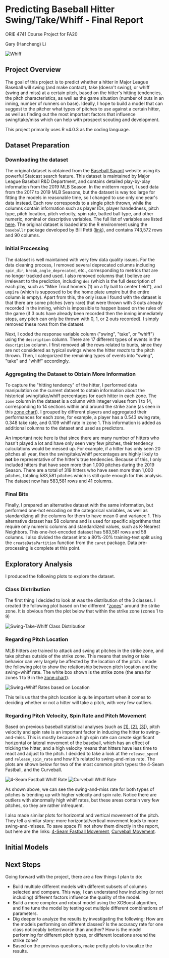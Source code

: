 # Predicting Baseball Hitter Swing/Take/Whiff - Final Report
ORIE 4741 Course Project for FA20

Gary (Hancheng) Li

![Whiff](./Pics/whiff.jpg)

## Project Overview
The goal of this project is to predict whether a hitter in Major League Baseball will swing (and make contact), take (doesn't swing), or whiff (swing and miss) at a certain pitch, based on the hitter's hitting tendencies, the pitch characteristics, as well as the game situation (number of outs in an inning, number of runners on base). Ideally, I hope to build a model that can suggest to the pitcher what types of pitches to use against a certain hitter, as well as finding out the most important factors that influence swing/take/miss which can help with prospect scouting and development.

This project primarily uses R v4.0.3 as the coding language.

## Dataset Preparation

### Downloading the dataset
The original dataset is obtained from the [Baseball Savant](https://baseballsavant.mlb.com/) website using its powerful Statcast search feature. This dataset is maintained by Major League Baseball R&D Department, and contains detailed play-by-play information from the 2019 MLB Season. In the midterm report, I used data from the 2017 to 2019 MLB Seasons, but the dataset is way too large for fitting the models in reasonable time, so I changed to use only one year's data instead. Each row corresponds to a single pitch thrown, while the columns contain information such as player IDs, player handedness, pitch type, pitch location, pitch velocity, spin rate, batted ball type, and other numeric, nominal or descriptive variables. The full list of variables are listed [here](https://baseballsavant.mlb.com/csv-docs). The original dataset is loaded into the R environment using the `baseballr` package developed by Bill Petti ([link](http://billpetti.github.io/baseballr/)), and contains 743,572 rows and 90 columns.

### Initial Processing

The dataset is well maintained with very few data quality issues. For the data cleaning process, I removed several deprecated columns including `spin_dir`, `break_angle_deprecated`, etc., corresponding to metrics that are no longer tracked and used. I also removed columns that I believe are irrelevant to the prediction, including `des` (which is the full description of each play, such as "Mike Trout homers (1) on a fly ball to center field"), and `umpire` (which is supposed to be the home plate umpire but the entire column is empty). Apart from this, the only issue I found with the dataset is that there are some pitches (very rare) that were thrown with 3 outs already recorded in the inning, which is impossible to happen based on the rules of the game (if 3 outs have already been recorded then the inning immediately stops, any pitch can only be thrown with 0, 1, or 2 outs recorded). I simply removed these rows from the dataset.

Next, I coded the response variable column ("swing", "take", or "whiff") using the `description` column. There are 17 different types of events in the `description` column. I first removed all the rows related to bunts, since they are not considered as typical swings where the hitter *reacts* to the pitch thrown. Then, I categorized the remaining types of events into "swing", "take" and "whiff" accordingly.

### Aggregating the Dataset to Obtain More Information

To capture the "hitting tendency" of the hitter, I performed data manipulation on the current dataset to obtain information about the historical swing/take/whiff percentages for each hitter in each zone. The `zone` column in the dataset is a column with integer values from 1 to 14, corresponding to 14 sections within and around the strike zone (as seen in this [zone chart](./Pics/zone.png)). I grouped by different players and aggregated their performances for each zone, for example, a player has a 0.543 swing rate, 0.348 take rate, and 0.109 whiff rate in zone 1. This information is added as additional columns to the dataset and used as predictors.

An important note here is that since there are many number of hitters who hasn't played a lot and have only seen very few pitches, their tendency calculations would be messed up. For example, if a hitter has only seen 20 pitches all year, then the swing/take/whiff percentages are highly likely to **not** be representative of the hitter's true tendencies. Because of this, I only included hitters that have seen more than 1,000 pitches during the 2019 Season. There are a total of 319 hitters who have seen more than 1,000 pitches, totaling 583,581 pitches which is still quite enough for this analysis. The dataset now has 583,581 rows and 41 columns.

### Final Bits

Finally, I prepared an alternative dataset with the same information, but performed one-hot encoding on the categorical variables, as well as standardizing all the columns for them to have mean 0 and variance 1. This alternative dataset has 58 columns and is used for specific algorithms that require only numeric columns and standardized values, such as K-Nearest Neighbors. This one-hot-encoded dataset has 583,581 rows and 58 columns. I also divided the dataset into a 80%-20% training-test split using the `createDataPartition` function from the `caret` package. Data pre-processing is complete at this point.

## Exploratory Analysis

I produced the following plots to explore the dataset. 

### Class Distribution

The first thing I decided to look at was the distribution of the 3 classes. I created the following plot based on the different "[zones](./Pics/zone.png)" around the strike zone. It is obvious from the plot below that within the strike zone (zones 1 to 9)

![Swing-Take-Whiff Class Distribution](./Pics/stwdist.png)

### Regarding Pitch Location

MLB hitters are trained to attack and swing at pitches in the strike zone, and take pitches outside of the strike zone. This means that swing or take behavior can very largely be affected by the location of the pitch. I made the following plot to show the relationship between pitch location and the swing+whiff rate. The white box shown is the strike zone (the area for zones 1 to 9 in the [zone chart](./Pics/zone.png)).

![Swing+Whiff Rates based on Location](./Pics/locationswings.png)

This tells us that the pitch location is quite important when it comes to deciding whether or not a hitter will take a pitch, with very few outliers.

### Regarding Pitch Velocity, Spin Rate and Pitch Movement

Based on previous baseball statistical analyses (such as [[1]](https://prospects365.com/2020/01/01/redefining-the-80-grade-fastball-spin-efficiency-spin-axis-and-movement-profile/), [[2]](https://www.drivelinebaseball.com/2019/01/deeper-dive-fastball-spin-rate/), [[3]](https://www.youtube.com/watch?v=hpIs__45t5I)), pitch velocity and spin rate is an important factor in inducing the hitter to swing-and-miss. This is mostly because a high spin rate can create significant horizontal or lateral movement of the baseball, which has an effect of tricking the hitter, and a high velocity means that hitters have less time to react and adjust to the pitch. I decided to take a look at the `release_speed` and `release_spin_rate` and how it's related to swing-and-miss rate. The plots are shown below for two of the most common pitch types: the 4-Seam Fastball, and the Curveball.

![4-Seam Fastball Whiff Rate](./Pics/4sfbwhiff.png)
![Curveball Whiff Rate](./Pics/cuwhiff.png)

As shown above, we can see the swing-and-miss rate for both types of pitches is trending up with higher velocity and spin rate. Notice there are outliers with abnormally high whiff rates, but these areas contain very few pitches, so they are rather infrequent.

I also made similar plots for horizontal and vertical movement of the pitch. They tell a similar story: more horizontal/vertical movement leads to more swing-and-misses. To save space I'll not show them directly in the report, but here are the links: [4-Seam Fastball Movement](./Pics/4sfbmove.png), [Curveball Movement](./Pics/cumove.png).


## Initial Models





## Next Steps
Going forward with the project, there are a few things I plan to do:
* Build multiple different models with different subsets of columns selected and compare. This way, I can understand how including (or not including) different factors influence the quality of the model.
* Build a more complex and robust model using the XGBoost algorithm, and fine tune the model by testing out multiple different combinations of parameters.
* Dig deeper to analyze the results by investigating the following: How are the models performing on different classes? Is the accuracy rate for one class noticeably better/worse than another? How is the model performing for different pitch types, or different locations around the strike zone?
* Based on the previous questions, make pretty plots to visualize the results.
